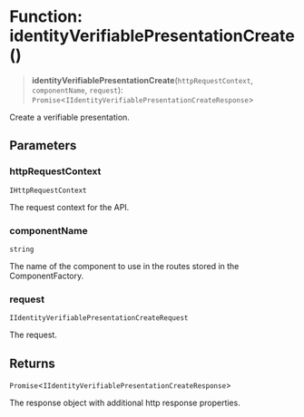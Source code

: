 # Function: identityVerifiablePresentationCreate()

> **identityVerifiablePresentationCreate**(`httpRequestContext`, `componentName`, `request`): `Promise`\<`IIdentityVerifiablePresentationCreateResponse`\>

Create a verifiable presentation.

## Parameters

### httpRequestContext

`IHttpRequestContext`

The request context for the API.

### componentName

`string`

The name of the component to use in the routes stored in the ComponentFactory.

### request

`IIdentityVerifiablePresentationCreateRequest`

The request.

## Returns

`Promise`\<`IIdentityVerifiablePresentationCreateResponse`\>

The response object with additional http response properties.
